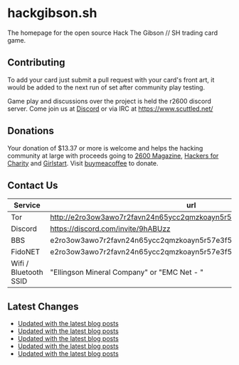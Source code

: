 # hackgibson.sh
The homepage for the open source Hack The Gibson // SH trading card game.


## Contributing

To add your card just submit a pull request with your card's front art, it would be added to the next run of set after community play testing.

Game play and discussions over the project is held the r2600 discord server. Come join us at [Discord](https://discord.com/invite/9hABUzz) or via IRC at https://www.scuttled.net/


## Donations

Your donation of $13.37 or more is welcome and helps the hacking community at large with proceeds going to [2600 Magazine](https://2600.com/), [Hackers for Charity](https://hackersforcharity.org) and [Girlstart](https://girlstart.org).  Visit [buymeacoffee](https://www.buymeacoffee.com/hackgibson.sh) to donate.


## Contact Us

Service | url
-|-
Tor | http://e2ro3ow3awo7r2favn24n65ycc2qmzkoayn5r57e3f56nvjwdcgg32ad.onion
Discord | https://discord.com/invite/9hABUzz
BBS | e2ro3ow3awo7r2favn24n65ycc2qmzkoayn5r57e3f56nvjwdcgg32ad.onion:23
FidoNET | e2ro3ow3awo7r2favn24n65ycc2qmzkoayn5r57e3f56nvjwdcgg32ad.onion:24554
Wifi / Bluetooth SSID | "Ellingson Mineral Company" or "EMC Net - <fidonet address>"

## Latest Changes
<!-- BLOG-POST-LIST:START -->
- [Updated with the latest blog posts](https://github.com/DFW2600/hackgibson.sh/commit/ed4bda1e594f37f83f50e8566294844b9258363a)
- [Updated with the latest blog posts](https://github.com/DFW2600/hackgibson.sh/commit/4ca1269a0f9676e03581f70fd07652d353411901)
- [Updated with the latest blog posts](https://github.com/DFW2600/hackgibson.sh/commit/26f38642943ff87790f3045b47edcf22be6d3314)
- [Updated with the latest blog posts](https://github.com/DFW2600/hackgibson.sh/commit/23df9466e7bcf5c118d4cd7c4455e0a00168a12b)
- [Updated with the latest blog posts](https://github.com/DFW2600/hackgibson.sh/commit/8b55bf69e886c70303a0d737d53ef87d81a7e7f1)
<!-- BLOG-POST-LIST:END -->
